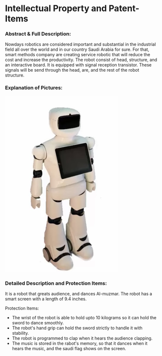 # Intellectual Property and Patent-Items 

### Abstract & Full Description: 
Nowdays robotics are considered important and substantial in the industrial field all over the world and in our country Saudi Arabia for sure. For that, smart methods company are creating service robotic that will reduce the cost and increase the productivity. The robot consist of head, structure, and an interactive board. It is equipped with signal reception transistor. These signals will be send through the head, are, and the rest of the robot structure. 

### Explanation of Pictures: 

![](images/IMG-2189.jpg)

### Detailed Description and Protection Items: 
It is a robot that greats audience, and dances Al-muzmar. The robot has a smart screen with a length of 9.4 inches.

Protection Items: 
- The wrist of the robot is able to hold upto 10 kilograms so it can hold the sword to dance smoothly. 
- The robot's hand grip can hold the sword strictly to handle it with stability.
- The robot is programmed to clap when it hears the audience clapping. 
- The music is stored in the rabot's memory, so that it dances when it hears the music, and the saudi flag shows on the screen. 
